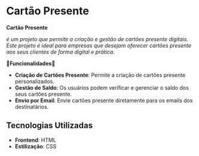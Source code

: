 # Cartão Presente

**Cartão Presente** 

*é um projeto que permite a criação e gestão de cartões presente digitais. Este projeto é ideal para
empresas que desejam oferecer cartões presente aos seus clientes de forma digital e prática.*

🎁**Funcionalidades**🎁

- **Criação de Cartões Presente**: Permite a criação de cartões presente personalizados.
- **Gestão de Saldo**: Os usuários podem verificar e gerenciar o saldo dos seus cartões presente.
- **Envio por Email**: Envie cartões presente diretamente para os emails dos destinatários.

## Tecnologias Utilizadas

- **Frontend**: HTML
- **Estilização**: CSS





